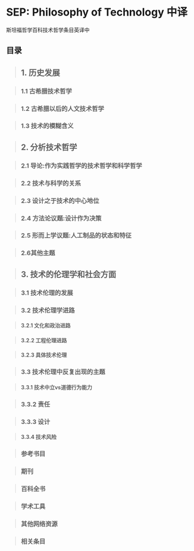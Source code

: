 # SEP: Philosophy of Technology 中译

 斯坦福哲学百科技术哲学条目英译中

## 目录

>## 1. 历史发展

>### 1.1 古希腊技术哲学

>### 1.2 古希腊以后的人文技术哲学

>### 1.3 技术的模糊含义

>## 2. 分析技术哲学

>### 2.1 导论:作为实践哲学的技术哲学和科学哲学

>### 2.2 技术与科学的关系

>### 2.3 设计之于技术的中心地位

>### 2.4 方法论议题:设计作为决策

>### 2.5 形而上学议题:人工制品的状态和特征

>### 2.6其他主题

>## 3. 技术的伦理学和社会方面

>### 3.1 技术伦理的发展

>### 3.2 技术伦理学进路

>#### 3.2.1 文化和政治进路

>#### 3.2.2 工程伦理进路

>#### 3.2.3 具体技术伦理

>### 3.3 技术伦理中反复出现的主题

>#### 3.3.1 技术中立vs道德行为能力

>### 3.3.2 责任

>### 3.3.3 设计

>#### 3.3.4 技术风险

>### 参考书目

>### 期刊

>### 百科全书

>### 学术工具

>### 其他网络资源

>### 相关条目